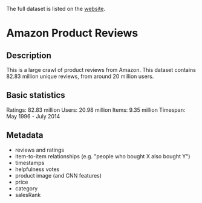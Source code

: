 The full dataset is listed on the [website](http://jmcauley.ucsd.edu/data/amazon).

# Amazon Product Reviews

## Description

This is a large crawl of product reviews from Amazon. This dataset contains 82.83 million unique reviews, from around 20 million users.

## Basic statistics
Ratings:	82.83 million
Users:	20.98 million
Items:	9.35 million
Timespan:	May 1996 - July 2014

## Metadata

- reviews and ratings
- item-to-item relationships (e.g. "people who bought X also bought Y")
- timestamps
- helpfulness votes
- product image (and CNN features)
- price
- category
- salesRank